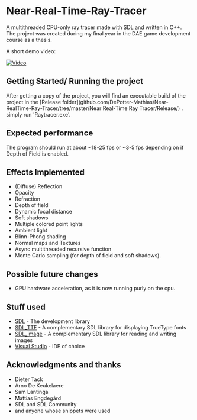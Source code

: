 # Near-Real-Time-Ray-Tracer

A multithreaded CPU-only ray tracer made with SDL and written in C++.
The project was created during my final year in the DAE game development course as a thesis.

A short demo video:

[![Video](https://img.youtube.com/vi/PsosLZ1BMKc/0.jpg)](https://www.youtube.com/watch?v=PsosLZ1BMKc)

## Getting Started/ Running the project

After getting a copy of the project, you will find an executable build of the project in the [Release folder](github.com/DePotter-Mathias/Near-RealTime-Ray-Tracer/tree/master/Near Real-Time Ray Tracer/Release/) .
simply run 'Raytracer.exe'.

## Expected performance

The program should run at about ~18-25 fps or ~3-5 fps depending on if Depth of Field is enabled.

## Effects Implemented

* (Diffuse) Reflection
* Opacity
* Refraction
* Depth of field
* Dynamic focal distance
* Soft shadows
* Multiple colored point lights
* Ambient light
* Blinn-Phong shading
* Normal maps and Textures
* Async multithreaded recursive function
* Monte Carlo sampling (for depth of field and soft shadows).

## Possible future changes

* GPU hardware acceleration, as it is now running purly on the cpu.

## Stuff used

* [SDL](https://www.libsdl.org/) - The development library
* [SDL_TTF](https://www.libsdl.org/projects/SDL_ttf/) - A complementary SDL library for displaying TrueType fonts
* [SDL_image](https://www.libsdl.org/projects/SDL_image/) - A complementary SDL library for reading and writing images
* [Visual Studio](https://visualstudio.microsoft.com/) - IDE of choice

## Acknowledgments and thanks
* Dieter Tack
* Arno De Keukelaere
* Sam Lantinga
* Mattias Engdegård
* SDL and SDL Community
* and anyone whose snippets were used
